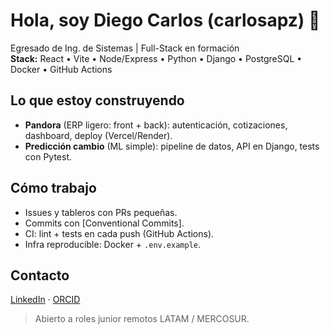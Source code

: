 # Hola, soy Diego Carlos (carlosapz) 👋

Egresado de Ing. de Sistemas | Full-Stack en formación  
**Stack:** React • Vite • Node/Express • Python • Django • PostgreSQL • Docker • GitHub Actions

## Lo que estoy construyendo
- **Pandora** (ERP ligero: front + back): autenticación, cotizaciones, dashboard, deploy (Vercel/Render).  
- **Predicción cambio** (ML simple): pipeline de datos, API en Django, tests con Pytest.

## Cómo trabajo
- Issues y tableros con PRs pequeñas.
- Commits con [Conventional Commits].
- CI: lint + tests en cada push (GitHub Actions).
- Infra reproducible: Docker + `.env.example`.

## Contacto
[LinkedIn](https://www.linkedin.com/in/diego-rojas-apaza-90b4a3252) · [ORCID](https://orcid.org/0009-0000-8091-6243)

> Abierto a roles junior remotos LATAM / MERCOSUR.
